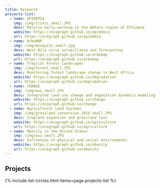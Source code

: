 ```yaml
---
title: Research
projects-list:
  - name: EPIDEMIA
    img: /img/clinic_small.JPG
    desc: Malaria early warning in the Amhara region of Ethiopia
    website: https://ecograph.github.io/epidemia
    url: https://ecograph.github.io/epidemia
  - name: ArboMAP
    img: /img/mosquito_small.jpg
    desc: West Nile virus surveillance and forecasting
    website: https://ecograph.github.io/arbomap
    url: https://ecograph.github.io/arbomap
  - name: Tropical Forest Landscapes
    img: /img/forest_small.JPG
    desc: Monitoring forest landscape change in West Africa
    website: https://ecograph.github.io/degradation
    url: https://ecograph.github.io/degradation
  - name: CHANGE
    img: /img/wui_small.JPG
    desc: Integrated land use change and vegetation dynamics modeling
    website: https://ecograph.github.io/change
    url: https://ecograph.github.io/change
  - name: Agricultural Land Systems
    img: /img/grassland_conversion_2014_small.JPG
    desc: Cropland expansion and grassland loss
    website: https://ecograph.github.io/agriculture
    url: https://ecograph.github.io/agriculture
  - name: Obesity in the United States
    img: /img/wui_small.JPG
    desc: Influences of physical and social environments
    website: https://ecograph.github.io/obesity
    url: https://ecograph.github.io/obesity
---
```


## Projects

{% include list-circles.html items=page.projects-list %}
